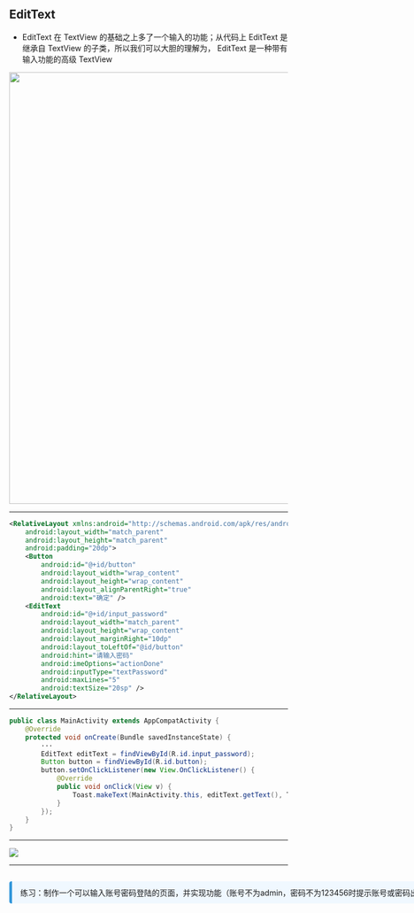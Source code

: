 
## EditText

-  EditText 在 TextView 的基础之上多了一个输入的功能；从代码上 EditText 是继承自 TextView 的子类，所以我们可以大胆的理解为， EditText 是一种带有输入功能的高级 TextView


<div class="flex flex-col items-center justify-center">
    <img src="/edit-text-1.png" width="780"/>
</div>

---

```xml 
<RelativeLayout xmlns:android="http://schemas.android.com/apk/res/android"
    android:layout_width="match_parent"
    android:layout_height="match_parent"
    android:padding="20dp">
    <Button
        android:id="@+id/button"
        android:layout_width="wrap_content"
        android:layout_height="wrap_content"
        android:layout_alignParentRight="true"
        android:text="确定" />
    <EditText
        android:id="@+id/input_password"
        android:layout_width="match_parent"
        android:layout_height="wrap_content"
        android:layout_marginRight="10dp"
        android:layout_toLeftOf="@id/button"
        android:hint="请输入密码"
        android:imeOptions="actionDone"
        android:inputType="textPassword"
        android:maxLines="5"
        android:textSize="20sp" />
</RelativeLayout>
```

---

```java
public class MainActivity extends AppCompatActivity {
    @Override
    protected void onCreate(Bundle savedInstanceState) {
        ···
        EditText editText = findViewById(R.id.input_password);
        Button button = findViewById(R.id.button);
        button.setOnClickListener(new View.OnClickListener() {
            @Override
            public void onClick(View v) {
                Toast.makeText(MainActivity.this, editText.getText(), Toast.LENGTH_SHORT).show();
            }
        });
    }
}
```

---

<div class="flex flex-col items-center justify-center">
    <img src="/edit-text-2.png"/>
</div>

---

<div v-click style="margin-top: 15px; border-left: 5px solid #3498db; background: #f0f8ff; padding: 10px 15px; border-radius: 4px; display: inline-block;width: 800px;"> 练习：制作一个可以输入账号密码登陆的页面，并实现功能（账号不为admin，密码不为123456时提示账号或密码出错） </div>